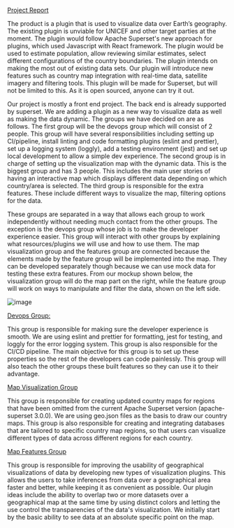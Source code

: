 <ins>Project Report<ins/>

The product is a plugin that is used to visualize data over Earth’s geography. The existing plugin is unviable for UNICEF and other target parties at the moment. The plugin would follow Apache Superset's new approach for plugins, which used Javascript with React framework. The plugin would be used to estimate population, allow reviewing similar estimates, select different configurations of the country boundaries. The plugin intends on making the most out of existing data sets. Our plugin will introduce new features such as country map integration with real-time data, satellite imagery and filtering tools. This plugin will be made for Superset, but will not be limited to this. As it is open sourced, anyone can try it out.

Our project is mostly a front end project. The back end is already supported by superset. We are adding a plugin as a new way to visualize data as well as making the data dynamic. The groups we have decided on are as follows. The first group will be the devops group which will consist of 2 people. This group will have several responsibilities including setting up CI/pipeline, install linting and code formatting plugins (eslint and prettier), set up a logging system (loggly), add a testing environment (jest) and set up local development to allow a simple dev experience. 
The second group is in charge of setting up the visualization map with the dynamic data. This is the biggest group and has 3 people. This includes the main user stories of having an interactive map which displays different data depending on which country/area is selected.
The third group is responsible for the extra features. These include different ways to visualize the map, filtering options for the data. 

These groups are separated in a way that allows each group to work independently without needing much contact from the other groups. The exception is the devops group whose job is to make the developer experience easier. This group will interact with other groups by explaining what resources/plugins we will use and how to use them. 
The map visualization group and the features group are connected because the elements made by the feature group will be implemented into the map. They can be developed separately though because we can use mock data for testing these extra features. From our mockup shown below, the visualization group will do the map part on the right, while the feature group will work on ways to manipulate and filter the data, shown on the left side.

![image](https://github.com/csc301-2023-fall/project-11-unicef-t/assets/72054183/0f197ab7-6ebf-4fed-97e7-3b67d0039e64)

<ins>Devops Group:<ins/>

This group is responsible for making sure the developer experience is smooth. We are using eslint and prettier for formatting, jest for testing, and loggly for the error logging system. This group is also responsible for the CI/CD pipeline. The main objective for this group is to set up these properties so the rest of the developers can code painlessly. This group will also teach the other groups these built features so they can use it to their advantage.

<ins>Map Visualization Group<ins/>

This group is responsible for creating updated country maps for regions that have been omitted from the current Apache Superset version (apache-superset 3.0.0). We are using geo.json files as the basis to draw our country maps. This group is also responsible for creating and integrating databases that are tailored to specific country map regions, so that users can visualize different types of data across different regions for each country. 

<ins>Map Features Group<ins/>

This group is responsible for improving the usability of geographical visualizations of data by developing new types of visualization plugins. This allows the users to take inferences from data over a geographical area faster and better, while keeping it as convenient as possible. Our plugin ideas include the ability to overlap two or more datasets over a geographical map at the same time by using distinct colors and letting the use control the transparencies of the data's visualization. We initially start by the basic ability to see data at an absolute specific point on the map.
